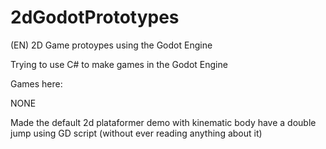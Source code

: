 # 2dGodotPrototypes
(EN) 2D Game protoypes using the Godot Engine

Trying to use C# to make games in the Godot Engine

Games here:

NONE

Made the default 2d plataformer demo with kinematic body have a double jump using GD script (without ever reading anything about it)
